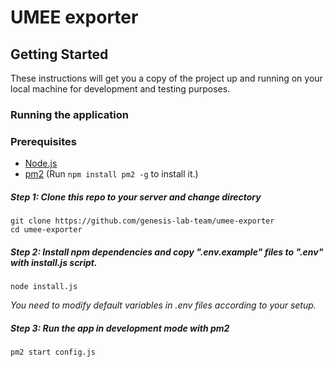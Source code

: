 # UMEE exporter

## Getting Started
These instructions will get you a copy of the project up and running on your local machine for development and testing purposes.

### Running the application

### Prerequisites
- [Node.js](https://nodejs.org)
- [pm2](https://pm2.keymetrics.io/) (Run `npm install pm2 -g` to install it.)

##### Step 1: Clone this repo to your server and change directory
```shell
git clone https://github.com/genesis-lab-team/umee-exporter
cd umee-exporter
```

##### Step 2: Install npm dependencies and copy ".env.example" files to ".env" with install.js script.
```shell
node install.js
```
*You need to modify default variables in .env files according to your setup.*

##### Step 3: Run the app in development mode with pm2
```shell
pm2 start config.js
```

